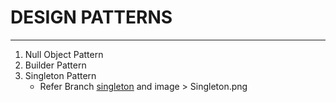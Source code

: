 # DESIGN PATTERNS

---

1. Null Object Pattern
2. Builder Pattern
3. Singleton Pattern
   - Refer Branch [singleton](https://github.com/debaprasad21/design-patterns/tree/singleton) and image > Singleton.png
